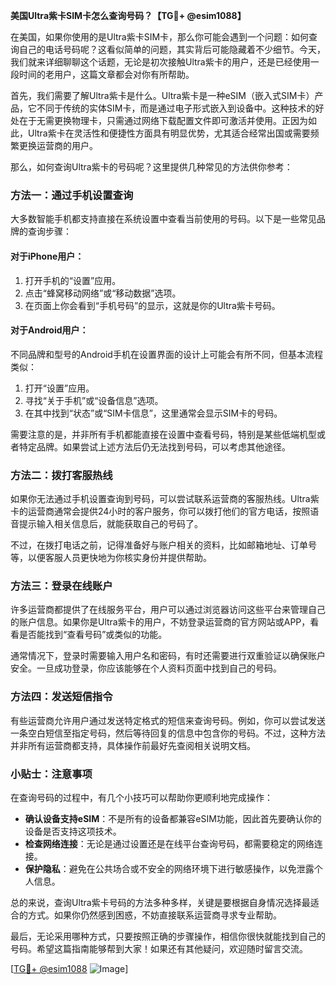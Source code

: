 **美国Ultra紫卡SIM卡怎么查询号码？【TG💪+ @esim1088】**

在美国，如果你使用的是Ultra紫卡SIM卡，那么你可能会遇到一个问题：如何查询自己的电话号码呢？这看似简单的问题，其实背后可能隐藏着不少细节。今天，我们就来详细聊聊这个话题，无论是初次接触Ultra紫卡的用户，还是已经使用一段时间的老用户，这篇文章都会对你有所帮助。

首先，我们需要了解Ultra紫卡是什么。Ultra紫卡是一种eSIM（嵌入式SIM卡）产品，它不同于传统的实体SIM卡，而是通过电子形式嵌入到设备中。这种技术的好处在于无需更换物理卡，只需通过网络下载配置文件即可激活并使用。正因为如此，Ultra紫卡在灵活性和便捷性方面具有明显优势，尤其适合经常出国或需要频繁更换运营商的用户。

那么，如何查询Ultra紫卡的号码呢？这里提供几种常见的方法供你参考：

### 方法一：通过手机设置查询

大多数智能手机都支持直接在系统设置中查看当前使用的号码。以下是一些常见品牌的查询步骤：

#### 对于iPhone用户：
1. 打开手机的“设置”应用。
2. 点击“蜂窝移动网络”或“移动数据”选项。
3. 在页面上你会看到“手机号码”的显示，这就是你的Ultra紫卡号码。

#### 对于Android用户：
不同品牌和型号的Android手机在设置界面的设计上可能会有所不同，但基本流程类似：
1. 打开“设置”应用。
2. 寻找“关于手机”或“设备信息”选项。
3. 在其中找到“状态”或“SIM卡信息”，这里通常会显示SIM卡的号码。

需要注意的是，并非所有手机都能直接在设置中查看号码，特别是某些低端机型或者特定品牌。如果尝试上述方法后仍无法找到号码，可以考虑其他途径。

### 方法二：拨打客服热线

如果你无法通过手机设置查询到号码，可以尝试联系运营商的客服热线。Ultra紫卡的运营商通常会提供24小时的客户服务，你可以拨打他们的官方电话，按照语音提示输入相关信息后，就能获取自己的号码了。

不过，在拨打电话之前，记得准备好与账户相关的资料，比如邮箱地址、订单号等，以便客服人员更快地为你核实身份并提供帮助。

### 方法三：登录在线账户

许多运营商都提供了在线服务平台，用户可以通过浏览器访问这些平台来管理自己的账户信息。如果你是Ultra紫卡的用户，不妨登录运营商的官方网站或APP，看看是否能找到“查看号码”或类似的功能。

通常情况下，登录时需要输入用户名和密码，有时还需要进行双重验证以确保账户安全。一旦成功登录，你应该能够在个人资料页面中找到自己的号码。

### 方法四：发送短信指令

有些运营商允许用户通过发送特定格式的短信来查询号码。例如，你可以尝试发送一条空白短信至指定号码，然后等待回复的信息中包含你的号码。不过，这种方法并非所有运营商都支持，具体操作前最好先查阅相关说明文档。

### 小贴士：注意事项

在查询号码的过程中，有几个小技巧可以帮助你更顺利地完成操作：
- **确认设备支持eSIM**：不是所有的设备都兼容eSIM功能，因此首先要确认你的设备是否支持这项技术。
- **检查网络连接**：无论是通过设置还是在线平台查询号码，都需要稳定的网络连接。
- **保护隐私**：避免在公共场合或不安全的网络环境下进行敏感操作，以免泄露个人信息。

总的来说，查询Ultra紫卡号码的方法多种多样，关键是要根据自身情况选择最适合的方式。如果你仍然感到困惑，不妨直接联系运营商寻求专业帮助。

最后，无论采用哪种方式，只要按照正确的步骤操作，相信你很快就能找到自己的号码。希望这篇指南能够帮到大家！如果还有其他疑问，欢迎随时留言交流。

[[TG💪+ @esim1088](https://t.me/s/esim1088) ![Image](https://i.postimg.cc/4NQfJmqS/Snipaste-2025-05-13-00-14-12.png)]